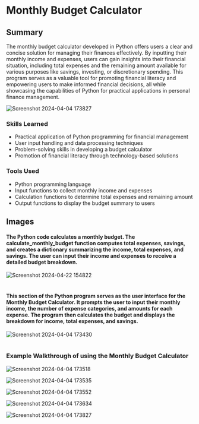 # Monthly Budget Calculator

## Summary
The monthly budget calculator developed in Python offers users a clear and concise solution for managing their finances effectively. By inputting their monthly income and expenses, users can gain insights into their financial situation, including total expenses and the remaining amount available for various purposes like savings, investing, or discretionary spending. This program serves as a valuable tool for promoting financial literacy and empowering users to make informed financial decisions, all while showcasing the capabilities of Python for practical applications in personal finance management.

![Screenshot 2024-04-04 173827](https://github.com/sarch25/Monthly-Budget-Calculator/assets/130470960/5f9d8bcc-989a-4320-8759-f9a90e093287)

### Skills Learned

- Practical application of Python programming for financial management
- User input handling and data processing techniques
- Problem-solving skills in developing a budget calculator
- Promotion of financial literacy through technology-based solutions
### Tools Used

- Python programming language
- Input functions to collect monthly income and expenses
- Calculation functions to determine total expenses and remaining amount
- Output functions to display the budget summary to users
## Images

#### The Python code calculates a monthly budget. The calculate_monthly_budget function computes total expenses, savings, and creates a dictionary summarizing the income, total expenses, and savings. The user can input their income and expenses to receive a detailed budget breakdown.

![Screenshot 2024-04-22 154822](https://github.com/sarch25/Monthly-Budget-Calculator/assets/130470960/4a811ccb-6b5c-4458-83bc-74952184ff26)
#
#### This section of the Python program serves as the user interface for the Monthly Budget Calculator. It prompts the user to input their monthly income, the number of expense categories, and amounts for each expense. The program then calculates the budget and displays the breakdown for income, total expenses, and savings.

![Screenshot 2024-04-04 173430](https://github.com/sarch25/Monthly-Budget-Calculator/assets/130470960/95da48e6-936c-44f3-9db5-e0bd0d894afd)
#

### Example Walkthrough of using the  Monthly Budget Calculator

![Screenshot 2024-04-04 173518](https://github.com/sarch25/Monthly-Budget-Calculator/assets/130470960/67cac23a-7a45-460b-8929-6d964f4ad69e)

![Screenshot 2024-04-04 173535](https://github.com/sarch25/Monthly-Budget-Calculator/assets/130470960/06aa13e6-eaec-408e-810e-7c6fdcf97053)

![Screenshot 2024-04-04 173552](https://github.com/sarch25/Monthly-Budget-Calculator/assets/130470960/8ba79118-6c4c-494f-86a5-859cd30670d1)

![Screenshot 2024-04-04 173634](https://github.com/sarch25/Monthly-Budget-Calculator/assets/130470960/d84a4813-a549-4135-8f01-3b06290d3643)

![Screenshot 2024-04-04 173827](https://github.com/sarch25/Monthly-Budget-Calculator/assets/130470960/5f9d8bcc-989a-4320-8759-f9a90e093287)
#
